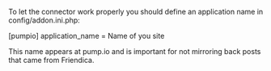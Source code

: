 To let the connector work properly you should define an application name in config/addon.ini.php:

[pumpio]
application_name = Name of you site

This name appears at pump.io and is important for not mirroring back posts that came from Friendica.
